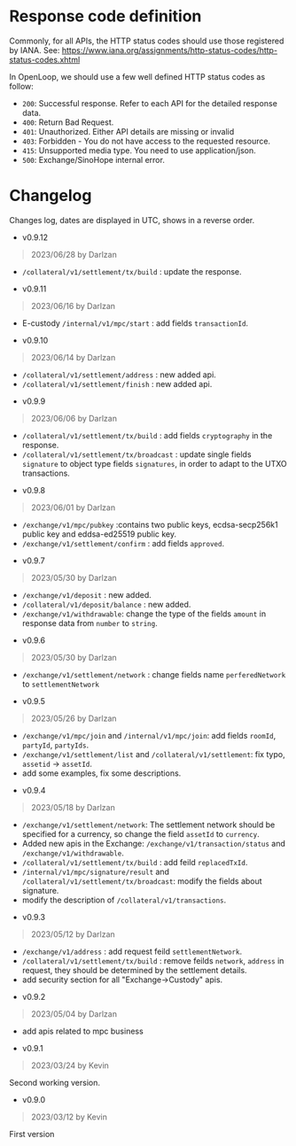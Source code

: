 

# Response code definition

Commonly, for all APIs, the HTTP status codes should use those registered by IANA.
See: <https://www.iana.org/assignments/http-status-codes/http-status-codes.xhtml>

In OpenLoop, we should use a few well defined HTTP status codes as follow:

- `200`: Successful response. Refer to each API for the detailed response data.
- `400`: Return Bad Request.
- `401`: Unauthorized. Either API details are missing or invalid
- `403`: Forbidden - You do not have access to the requested resource.
- `415`: Unsupported media type. You need to use application/json.
- `500`: Exchange/SinoHope internal error.

# Changelog

Changes log, dates are displayed in UTC, shows in a reverse order.

* v0.9.12
> 2023/06/28 by Darlzan

- `/collateral/v1/settlement/tx/build` : update the response.

* v0.9.11
> 2023/06/16 by Darlzan

- E-custody `/internal/v1/mpc/start` : add fields `transactionId`.

* v0.9.10
> 2023/06/14 by Darlzan

- `/collateral/v1/settlement/address` : new added api.
- `/collateral/v1/settlement/finish` : new added api.

* v0.9.9
> 2023/06/06 by Darlzan

- `/collateral/v1/settlement/tx/build` : add fields `cryptography` in the response.
- `/collateral/v1/settlement/tx/broadcast` : update single fields `signature` to object type fields `signatures`, in order to adapt to the UTXO transactions.

* v0.9.8
> 2023/06/01 by Darlzan

- `/exchange/v1/mpc/pubkey` :contains two public keys, ecdsa-secp256k1 public key and eddsa-ed25519 public key.
- `/exchange/v1/settlement/confirm` : add fields `approved`.

* v0.9.7
> 2023/05/30 by Darlzan

- `/exchange/v1/deposit` : new added.
- `/collateral/v1/deposit/balance` : new added.
- `/exchange/v1/withdrawable`: change the type of the fields `amount` in response data from `number` to `string`.

* v0.9.6
> 2023/05/30 by Darlzan

- `/exchange/v1/settlement/network` : change fields name `perferedNetwork` to `settlementNetwork`

* v0.9.5
> 2023/05/26 by Darlzan

- `/exchange/v1/mpc/join` and `/internal/v1/mpc/join`: add fields `roomId`, `partyId`, `partyIds`.
- `/exchange/v1/settlement/list` and `/collateral/v1/settlement`: fix typo, `assetid` -> `assetId`.
- add some examples, fix some descriptions.

* v0.9.4
> 2023/05/18 by Darlzan

- `/exchange/v1/settlement/network`: The settlement network should be specified for a currency, so change the field `assetId` to `currency`.
- Added new apis in the Exchange: `/exchange/v1/transaction/status` and `/exchange/v1/withdrawable`.
- `/collateral/v1/settlement/tx/build` : add feild `replacedTxId`.
- `/internal/v1/mpc/signature/result` and `/collateral/v1/settlement/tx/broadcast`: modify the fields about signature.
- modify the description of `/collateral/v1/transactions`.

* v0.9.3
> 2023/05/12 by Darlzan

- `/exchange/v1/address` : add request feild `settlementNetwork`.
- `/collateral/v1/settlement/tx/build` : remove feilds `network`, `address` in request, they should be determined by the settlement details.
- add security section for all "Exchange->Custody" apis.

* v0.9.2
> 2023/05/04 by Darlzan

- add apis related to mpc business

* v0.9.1
> 2023/03/24 by Kevin

Second working version.
* v0.9.0
> 2023/03/12 by Kevin

First version
